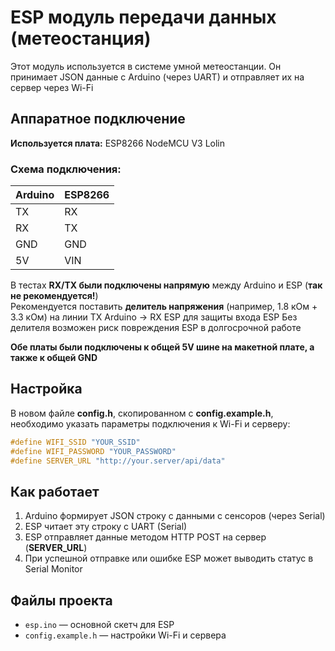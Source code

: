 # ESP модуль передачи данных (метеостанция)

Этот модуль используется в системе умной метеостанции.
Он принимает JSON данные с Arduino (через UART) и отправляет их на сервер через Wi-Fi

## Аппаратное подключение

**Используется плата:** ESP8266 NodeMCU V3 Lolin

### Схема подключения:

| Arduino | ESP8266 |
|--------|---------|
| TX     | RX      |
| RX     | TX      |
| GND    | GND     |
| 5V     | VIN     |

В тестах **RX/TX были подключены напрямую** между Arduino и ESP (**так не рекомендуется!**)  
Рекомендуется поставить **делитель напряжения** (например, 1.8 кОм + 3.3 кОм) на линии TX Arduino → RX ESP для защиты входа ESP
Без делителя возможен риск повреждения ESP в долгосрочной работе

**Обе платы были подключены к общей 5V шине на макетной плате, а также к общей GND**

## Настройка

В новом файле **config.h**, скопированном с **config.example.h**, необходимо указать параметры подключения к Wi-Fi и серверу:

```cpp
#define WIFI_SSID "YOUR_SSID"
#define WIFI_PASSWORD "YOUR_PASSWORD"
#define SERVER_URL "http://your.server/api/data"
```

## Как работает

1. Arduino формирует JSON строку с данными с сенсоров (через Serial)
2. ESP читает эту строку с UART (Serial)
3. ESP отправляет данные методом HTTP POST на сервер (**SERVER_URL**)
4. При успешной отправке или ошибке ESP может выводить статус в Serial Monitor

## Файлы проекта

- `esp.ino` — основной скетч для ESP
- `config.example.h` — настройки Wi-Fi и сервера